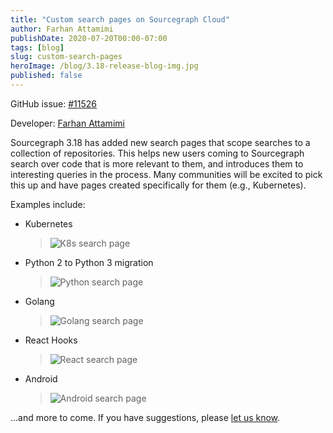 ```yaml
---
title: "Custom search pages on Sourcegraph Cloud"
author: Farhan Attamimi
publishDate: 2020-07-20T00:00-07:00
tags: [blog]
slug: custom-search-pages
heroImage: /blog/3.18-release-blog-img.jpg
published: false
---
```


GitHub issue: [#11526](https://github.com/sourcegraph/sourcegraph/issues/11526)

Developer: [Farhan Attamimi](https://github.com/attfarhan)

Sourcegraph 3.18 has added new search pages that scope searches to a collection of repositories. This helps new users coming to Sourcegraph search over code that is more relevant to them, and introduces them to interesting queries in the process. Many communities will be excited to pick this up and have pages created specifically for them (e.g., Kubernetes).

Examples include:

- Kubernetes

  > ![K8s search page](https://sourcegraphstatic.com/blog/3.18/k8s-search-page.png "K8s search page")

- Python 2 to Python 3 migration

  > ![Python search page](https://sourcegraphstatic.com/blog/3.18/resize-python-search-page.png "Python search page")

- Golang

  > ![Golang search page](https://sourcegraphstatic.com/blog/3.18/golang-search-page.png "Golang search page")

- React Hooks

  > ![React search page](https://sourcegraphstatic.com/blog/3.18/react-search-page.png "React search page")

- Android

  > ![Android search page](https://sourcegraphstatic.com/blog/3.18/resize-android-search-page.png "Android search page")

...and more to come. If you have suggestions, please [let us know](https://github.com/sourcegraph/sourcegraph/issues/new/choose).
